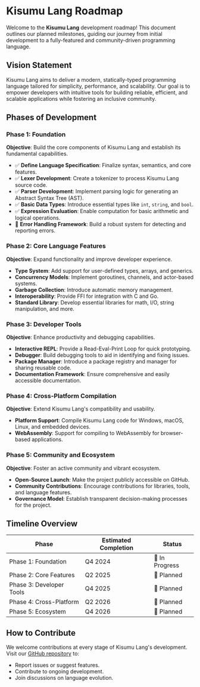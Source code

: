 # Kisumu Lang Roadmap

Welcome to the **Kisumu Lang** development roadmap! This document outlines our planned milestones, guiding our journey from initial development to a fully-featured and community-driven programming language.

## **Vision Statement**

Kisumu Lang aims to deliver a modern, statically-typed programming language tailored for simplicity, performance, and scalability. Our goal is to empower developers with intuitive tools for building reliable, efficient, and scalable applications while fostering an inclusive community.

## **Phases of Development**

### **Phase 1: Foundation**

**Objective**: Build the core components of Kisumu Lang and establish its fundamental capabilities.

- ✅ **Define Language Specification**: Finalize syntax, semantics, and core features.
- ✅ **Lexer Development**: Create a tokenizer to process Kisumu Lang source code.
- ✅ **Parser Development**: Implement parsing logic for generating an Abstract Syntax Tree (AST).
- ✅ **Basic Data Types**: Introduce essential types like `int`, `string`, and `bool`.
- ✅ **Expression Evaluation**: Enable computation for basic arithmetic and logical operations.
- 🔄 **Error Handling Framework**: Build a robust system for detecting and reporting errors.

### **Phase 2: Core Language Features**

**Objective**: Expand functionality and improve developer experience.

- **Type System**: Add support for user-defined types, arrays, and generics.
- **Concurrency Models**: Implement goroutines, channels, and actor-based systems.
- **Garbage Collection**: Introduce automatic memory management.
- **Interoperability**: Provide FFI for integration with C and Go.
- **Standard Library**: Develop essential libraries for math, I/O, string manipulation, and more.

### **Phase 3: Developer Tools**

**Objective**: Enhance productivity and debugging capabilities.

- **Interactive REPL**: Provide a Read-Eval-Print Loop for quick prototyping.
- **Debugger**: Build debugging tools to aid in identifying and fixing issues.
- **Package Manager**: Introduce a package registry and manager for sharing reusable code.
- **Documentation Framework**: Ensure comprehensive and easily accessible documentation.

### **Phase 4: Cross-Platform Compilation**

**Objective**: Extend Kisumu Lang's compatibility and usability.

- **Platform Support**: Compile Kisumu Lang code for Windows, macOS, Linux, and embedded devices.
- **WebAssembly**: Support for compiling to WebAssembly for browser-based applications.

### **Phase 5: Community and Ecosystem**

**Objective**: Foster an active community and vibrant ecosystem.

- **Open-Source Launch**: Make the project publicly accessible on GitHub.
- **Community Contributions**: Encourage contributions for libraries, tools, and language features.
- **Governance Model**: Establish transparent decision-making processes for the project.

## **Timeline Overview**

| Phase                    | Estimated Completion | Status         |
| ------------------------ | -------------------- | -------------- |
| Phase 1: Foundation      | Q4 2024              | 🔄 In Progress |
| Phase 2: Core Features   | Q2 2025              | 🚧 Planned     |
| Phase 3: Developer Tools | Q4 2025              | 🚧 Planned     |
| Phase 4: Cross-Platform  | Q2 2026              | 🚧 Planned     |
| Phase 5: Ecosystem       | Q4 2026              | 🚧 Planned     |

## **How to Contribute**

We welcome contributions at every stage of Kisumu Lang's development. Visit our [GitHub repository](https://github.com/Zone01-Kisumu-Open-Source-Projects/kisumu-lang) to:

- Report issues or suggest features.
- Contribute to ongoing development.
- Join discussions on language evolution.
